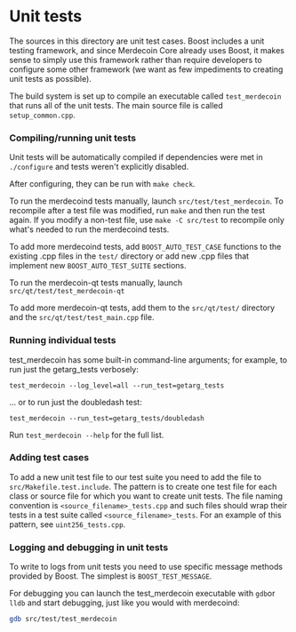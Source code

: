 # Unit tests

The sources in this directory are unit test cases. Boost includes a
unit testing framework, and since Merdecoin Core already uses Boost, it makes
sense to simply use this framework rather than require developers to
configure some other framework (we want as few impediments to creating
unit tests as possible).

The build system is set up to compile an executable called `test_merdecoin`
that runs all of the unit tests. The main source file is called
`setup_common.cpp`.

### Compiling/running unit tests

Unit tests will be automatically compiled if dependencies were met in `./configure`
and tests weren't explicitly disabled.

After configuring, they can be run with `make check`.

To run the merdecoind tests manually, launch `src/test/test_merdecoin`. To recompile
after a test file was modified, run `make` and then run the test again. If you
modify a non-test file, use `make -C src/test` to recompile only what's needed
to run the merdecoind tests.

To add more merdecoind tests, add `BOOST_AUTO_TEST_CASE` functions to the existing
.cpp files in the `test/` directory or add new .cpp files that
implement new `BOOST_AUTO_TEST_SUITE` sections.

To run the merdecoin-qt tests manually, launch `src/qt/test/test_merdecoin-qt`

To add more merdecoin-qt tests, add them to the `src/qt/test/` directory and
the `src/qt/test/test_main.cpp` file.

### Running individual tests

test_merdecoin has some built-in command-line arguments; for
example, to run just the getarg_tests verbosely:

    test_merdecoin --log_level=all --run_test=getarg_tests

... or to run just the doubledash test:

    test_merdecoin --run_test=getarg_tests/doubledash

Run `test_merdecoin --help` for the full list.

### Adding test cases

To add a new unit test file to our test suite you need
to add the file to `src/Makefile.test.include`. The pattern is to create
one test file for each class or source file for which you want to create
unit tests. The file naming convention is `<source_filename>_tests.cpp`
and such files should wrap their tests in a test suite
called `<source_filename>_tests`. For an example of this pattern,
see `uint256_tests.cpp`.

### Logging and debugging in unit tests

To write to logs from unit tests you need to use specific message methods
provided by Boost. The simplest is `BOOST_TEST_MESSAGE`.

For debugging you can launch the test_merdecoin executable with `gdb`or `lldb` and
start debugging, just like you would with merdecoind:

```bash
gdb src/test/test_merdecoin
```
